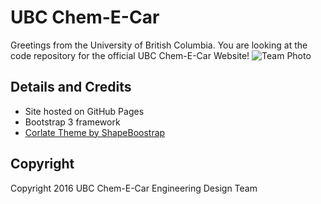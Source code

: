 # UBC Chem-E-Car
Greetings from the University of British Columbia. You are looking at the code repository for the official UBC Chem-E-Car Website!
![Team Photo](http://www.ubcchemecar.com/images/team/2015/full.jpg)

## Details and Credits
* Site hosted on GitHub Pages
* Bootstrap 3 framework
* [Corlate Theme by ShapeBoostrap](http://shapebootstrap.net/item/1524962-corlate-free-responsive-business-html-template/live-demo)

## Copyright
Copyright 2016 UBC Chem-E-Car Engineering Design Team
